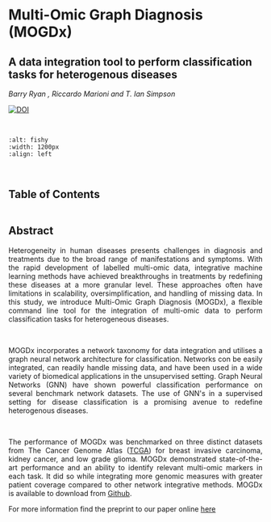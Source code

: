 # Multi-Omic Graph Diagnosis (MOGDx) 
## A data integration tool to perform classification tasks for heterogenous diseases

*Barry Ryan , Riccardo Marioni and T. Ian Simpson*
&nbsp;

[![DOI](https://zenodo.org/badge/622972427.svg)](https://zenodo.org/doi/10.5281/zenodo.10545043)

&nbsp;

```{image} ./images/pipeline.jpg
:alt: fishy
:width: 1200px
:align: left
```

&nbsp;

## Table of Contents
```{tableofcontents}
```

## Abstract
<div style="text-align: justify"> Heterogeneity in human diseases presents challenges in diagnosis and treatments due to the broad range of manifestations and symptoms. With the rapid development of labelled multi-omic data, integrative machine learning methods have achieved breakthroughs in treatments by redefining these diseases at a more granular level. These approaches often have limitations in scalability, oversimplification, and handling of missing data. In this study, we introduce Multi-Omic Graph Diagnosis (MOGDx), a flexible command line tool for the integration of multi-omic data to perform classification tasks for heterogeneous diseases. 

&nbsp;

MOGDx incorporates a network taxonomy for data integration and utilises a graph neural network architecture for classification. Networks con be easily integrated, can readily handle missing data, and have been used in a wide variety of biomedical applications in the unsupervised setting. Graph Neural Networks (GNN) have shown powerful classification performance on several benchmark network datasets. The use of GNN's in a supervised setting for disease classification is a promising avenue to redefine heterogenous diseases. 

&nbsp; 

The performance of MOGDx was benchmarked on three distinct datasets from The Cancer Genome Atlas ([TCGA](https://www.cancer.gov/ccg/research/genome-sequencing/tcga)) for breast invasive carcinoma, kidney cancer, and low grade glioma. MOGDx demonstrated state-of-the-art performance and an ability to identify relevant multi-omic markers in each task. It did so while integrating more genomic measures with greater patient coverage compared to other network integrative methods. MOGDx is available to download from [Github](https://github.com/biomedicalinformaticsgroup/MOGDx). 
</div>

For more information find the preprint to our paper online [here](https://www.medrxiv.org/content/10.1101/2023.07.09.23292410v2)
